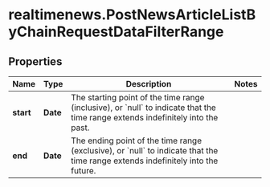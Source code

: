 # realtimenews.PostNewsArticleListByChainRequestDataFilterRange

## Properties

Name | Type | Description | Notes
------------ | ------------- | ------------- | -------------
**start** | **Date** | The starting point of the time range (inclusive), or &#x60;null&#x60; to indicate that the time range extends indefinitely into the past. | 
**end** | **Date** | The ending point of the time range (exclusive), or &#x60;null&#x60; to indicate that the time range extends indefinitely into the future. | 


